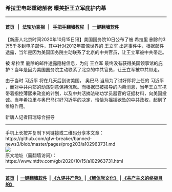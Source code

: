 ### 希拉里电邮重磅解密 曝美拒王立军庇护内幕
------------------------

#### [首页](https://github.com/gfw-breaker/banned-news3/blob/master/README.md) &nbsp;&nbsp;|&nbsp;&nbsp; [法轮功真相](https://github.com/begood0513/basic/blob/master/README.md)  &nbsp;&nbsp;|&nbsp;&nbsp; [手把手翻墙教程](https://github.com/gfw-breaker/guides/wiki)  &nbsp;&nbsp;|&nbsp;&nbsp; [一键翻墙软件](https://github.com/gfw-breaker/nogfw/blob/master/README.md)  



<div><div class="post_content" itemprop="articleBody">
 <p>
  【新唐人北京时间2020年10月15日讯】美国国务院10日公布了被
  <ok href="https://www.ntdtv.com/gb/希拉里.htm">
   希拉里
  </ok>
  删除的3万5千多封电子邮件，其中针对2012年震惊世界的
  <ok href="https://www.ntdtv.com/gb/王立军.htm">
   王立军
  </ok>
  出逃事件中，根据邮件透露，当年是因为美国国务院主动联系了北京的中共官员，让王立军被中共带走。
 </p>
 <p>
  被
  <ok href="https://www.ntdtv.com/gb/希拉里.htm">
   希拉里
  </ok>
  删除的邮件透露隐秘信息，为何
  <ok href="https://www.ntdtv.com/gb/王立军.htm">
   王立军
  </ok>
  最终没有获得美国领事馆的庇护？当年是因为美国国务院主动联系了北京的中共官员，让王立军被中共带走。
 </p>
 <p>
  由于当时
  <ok href="https://www.ntdtv.com/gb/习近平.htm">
   习近平
  </ok>
  将在几天后到访美国，
  <ok href="https://www.ntdtv.com/gb/奥巴马.htm">
   奥巴马
  </ok>
  当局为了讨好即将上任的
  <ok href="https://www.ntdtv.com/gb/习近平.htm">
   习近平
  </ok>
  ，而对中共内部的动荡刻意保持沉默。而根据已被报导的内幕消息，当年王立军携带着指控薄熙来政变的计划，以及中共活摘法轮功学员器官的证据材料，向美国投诚。当年希拉里与奥巴马讨好习近平的决定，恰恰为摇摇欲坠的中共政权，起到了维稳作用。
 </p>
 <p>
  新唐人记者田瑞综合报导
 </p>
 <div class="single_ad">
 </div>
</div>
</div>
<hr/>
手机上长按并复制下列链接或二维码分享本文章：<br/>
https://github.com/gfw-breaker/banned-news3/blob/master/pages/prog203/a102963731.md <br/>
<a href='https://github.com/gfw-breaker/banned-news3/blob/master/pages/prog203/a102963731.md'><img src='https://github.com/gfw-breaker/banned-news3/blob/master/pages/prog203/a102963731.md.png'/></a> <br/>
原文地址（需翻墙访问）：https://www.ntdtv.com/gb/2020/10/15/a102963731.html


------------------------
#### [首页](https://github.com/gfw-breaker/banned-news3/blob/master/README.md) &nbsp;|&nbsp; [一键翻墙软件](https://github.com/gfw-breaker/nogfw/blob/master/README.md) &nbsp;| [《九评共产党》](https://github.com/gfw-breaker/9ping.md/blob/master/README.md#九评之一评共产党是什么) | [《解体党文化》](https://github.com/gfw-breaker/jtdwh.md/blob/master/README.md) | [《共产主义的终极目的》](https://github.com/gfw-breaker/gczydzjmd.md/blob/master/README.md)


<img src='http://gfw-breaker.win/banned-news3/pages/prog203/a102963731.md' width='0px' height='0px'/>